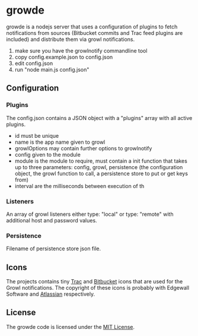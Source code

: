 growde
======

growde is a nodejs server that uses a configuration of plugins to fetch notifications from sources (Bitbucket commits and Trac feed plugins are included) and distribute them via growl notifications.

1. make sure you have the growlnotify commandline tool
2. copy config.example.json to config.json
3. edit config.json
4. run "node main.js config.json"


Configuration
-------------

### Plugins

The config.json contains a JSON object with a "plugins" array with all active plugins.

- id must be unique
- name is the app name given to growl
- growlOptions may contain further options to growlnotify
- config given to the module
- module is the module to require, must contain a init function that takes up to three parameters: config, growl, persistence (the configuration object, the growl function to call, a persistence store to put or get keys from)
- interval are the milliseconds between execution of th

### Listeners

An array of growl listeners either type: "local" or type: "remote" with additional host and password values.

### Persistence

Filename of persistence store json file.

Icons
-----

The projects contains tiny [Trac](http://trac.edgewall.org/) and [Bitbucket](https://bitbucket.org) icons that are used for the Growl notifications. The copyright of these icons is probably with Edgewall Software and [Atlassian](http://www.atlassian.com/) respectively.

License
-------

The growde code is licensed under the [MIT License](http://www.opensource.org/licenses/mit-license.php).